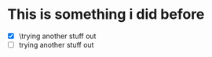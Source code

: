 # This is something i did before

- [x] \trying another stuff out                
- [ ] trying another stuff out                